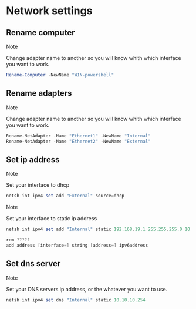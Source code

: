 # Network settings

## Rename computer

> [!NOTE]
> Change adapter name to another so you will know whith which interface you want to work.

```powershell
Rename-Computer -NewName "WIN-powershell"
```

## Rename adapters

> [!NOTE]
> Change adapter name to another so you will know whith which interface you want to work.

```powershell
Rename-NetAdapter -Name "Ethernet1" -NewName "Internal"
Rename-NetAdapter -Name "Ethernet2" -NewName "External"
```

## Set ip address

> [!NOTE]
> Set your interface to dhcp

```powershell
netsh int ipv4 set add "External" source=dhcp
```

> [!NOTE]
> Set your interface to static ip address

```powershell
netsh int ipv4 set add "Internal" static 192.168.19.1 255.255.255.0 10.10.10.254
```

```powershell
rem ?????
add address [interface=] string [address=] ipv6address
```

## Set dns server

> [!NOTE]
> Set your DNS servers ip address, or the whatever you want to use.

```powershell
netsh int ipv4 set dns "Internal" static 10.10.10.254
```
